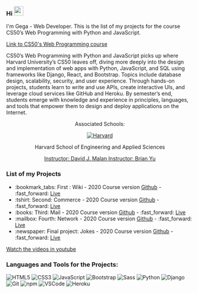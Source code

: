 ### Hi <img src="https://media.giphy.com/media/hvRJCLFzcasrR4ia7z/giphy.gif" width="25px"> 

I'm Gega - Web Developer. This is the list of my projects for the course CS50’s Web Programming with Python and JavaScript.

<a href="https://cs50.harvard.edu/web/2020/">
  Link to CS50's Web Programming course 
</a>

CS50’s Web Programming with Python and JavaScript picks up where Harvard University’s CS50 leaves off, diving more deeply into the design and implementation of web apps with Python, JavaScript, and SQL using frameworks like Django, React, and Bootstrap. Topics include database design, scalability, security, and user experience. Through hands-on projects, students learn to write and use APIs, create interactive UIs, and leverage cloud services like GitHub and Heroku. By semester’s end, students emerge with knowledge and experience in principles, languages, and tools that empower them to design and deploy applications on the Internet.


<div align="center">
  <p>Associated Schools:</p>
  <a href="#">
    <img alt="Harvard" src="https://online-learning.harvard.edu/sites/default/files/shields/harvard-engineering.png" />
  </a>
  <p>Harvard School of Engineering and Applied Sciences</p>
  <a href="https://www.edx.org/bio/david-j-malan">Instructor: David J. Malan </a>
  <a href="https://www.edx.org/es/bio/brian-yu">Instructor: Brian Yu </a>
</div>

### List of my Projects
<ul>
  <li>:bookmark_tabs: First : Wiki - 2020 Course version <a href="https://github.com">Github</a> - :fast_forward: <a href="https:/#-wiki.herokuapp.com/">Live</a></li>
   <li>:tshirt: Second: Commerce - 2020 Course version <a href="https://github.com">Github</a> - :fast_forward: <a href="https://#-commerce.herokuapp.com/">Live</a></li>
  <li>:books: Third: Mail - 2020 Course version <a href="https://github.com">Github</a> - :fast_forward: <a href="https://#-books.herokuapp.com/">Live</a></li>
   <li>:mailbox: Fourth: Network - 2020 Course version <a href="https://github.com">Github</a> - :fast_forward: <a href="https://#-network.herokuapp.com/">Live</a></li>
   <li>:newspaper: Final project: Jokes - 2020 Course version <a href="https://github.com/Puentnuar/joke">Github</a> - :fast_forward: <a href="https://#-Jokes.herokuapp.com/">Live</a></li>
</ul>


<a href="https://www.youtube.com/channel/UCRVI8WknFhY_oek9TINCDtw">Watch the videos in youtube</a>

### Languages and Tools for the Projects: 

  ![HTML5](https://img.shields.io/badge/-HTML5-E34F26?style=flat-square&logo=html5&logoColor=white)
  ![CSS3](https://img.shields.io/badge/-CSS3-549FDE?style=flat-square&logo=css3&logoColor=white)
  ![JavaScript](https://img.shields.io/badge/-JavaScript-F7B93E?style=flat-square&logo=javascript&logoColor=fff)
  ![Bootstrap](https://img.shields.io/badge/-Bootstrap-purple?style=flat-square&logo=bootstrap&logoColor=white)
  ![Sass](https://img.shields.io/badge/-Sass-f043ca?style=flat-square&logo=sass&logoColor=white)
  ![Python](https://img.shields.io/badge/-Python-blue?style=flat-square&logo=python&logoColor=white)
  ![Django](https://img.shields.io/badge/-Django-2c852f?style=flat-square&logo=django&logoColor=white)
  ![Git](https://img.shields.io/badge/-Git-F05032?style=flat-square&logo=git&logoColor=white)
  ![npm](https://img.shields.io/badge/-NPM-CB3837?style=flat-square&logo=npm&logoColor=white)
  ![VSCode](https://img.shields.io/badge/-VSCode-0085D1?style=flat-square&logo=visual-studio-code&logoColor=white)
  ![Heroku](https://img.shields.io/badge/-Heroku-430098?style=flat-square&logo=heroku&logoColor=white)
